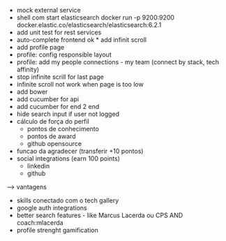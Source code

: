 * mock external service
* shell com start elasticsearch docker run -p 9200:9200 docker.elastic.co/elasticsearch/elasticsearch:6.2.1
* add unit test for rest services
* auto-complete frontend
ok * add infinit scroll
* add profile page
* profile: config responsible layout
* profile: add my people connections - my team (connect by stack, tech affinity)
* stop infinite scrill for last page
* infinite scroll not work when page is too low
* add bower
* add cucumber for api
* add cucumber for end 2 end
* hide search input if user not logged
* cálculo de força do perfil
  - pontos de conhecimento
  - pontos de award
  - github opensource
* funcao da agradecer (transferir +10 pontos)
* social integrations (earn 100 points)
  - linkedin
  - github

--> vantagens
* skills conectado com o tech gallery
* google auth integrations
* better search features - like Marcus Lacerda ou CPS AND coach:mlacerda
* profile strenght gamification
